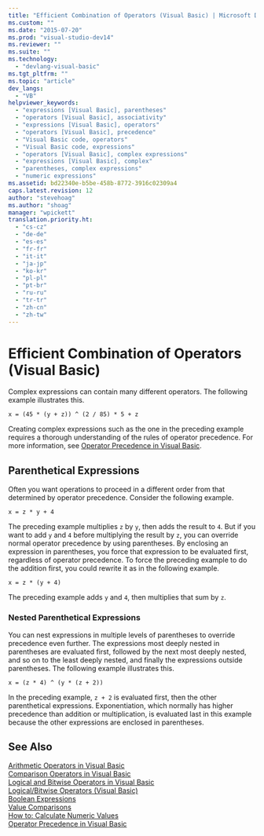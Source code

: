 ```yaml
---
title: "Efficient Combination of Operators (Visual Basic) | Microsoft Docs"
ms.custom: ""
ms.date: "2015-07-20"
ms.prod: "visual-studio-dev14"
ms.reviewer: ""
ms.suite: ""
ms.technology: 
  - "devlang-visual-basic"
ms.tgt_pltfrm: ""
ms.topic: "article"
dev_langs: 
  - "VB"
helpviewer_keywords: 
  - "expressions [Visual Basic], parentheses"
  - "operators [Visual Basic], associativity"
  - "expressions [Visual Basic], operators"
  - "operators [Visual Basic], precedence"
  - "Visual Basic code, operators"
  - "Visual Basic code, expressions"
  - "operators [Visual Basic], complex expressions"
  - "expressions [Visual Basic], complex"
  - "parentheses, complex expressions"
  - "numeric expressions"
ms.assetid: bd22340e-b5be-458b-8772-3916c02309a4
caps.latest.revision: 12
author: "stevehoag"
ms.author: "shoag"
manager: "wpickett"
translation.priority.ht: 
  - "cs-cz"
  - "de-de"
  - "es-es"
  - "fr-fr"
  - "it-it"
  - "ja-jp"
  - "ko-kr"
  - "pl-pl"
  - "pt-br"
  - "ru-ru"
  - "tr-tr"
  - "zh-cn"
  - "zh-tw"
---
```

# Efficient Combination of Operators (Visual Basic)
Complex expressions can contain many different operators. The following example illustrates this.  
  
 `x = (45 * (y + z)) ^ (2 / 85) * 5 + z`  
  
 Creating complex expressions such as the one in the preceding example requires a thorough understanding of the rules of operator precedence. For more information, see [Operator Precedence in Visual Basic](../../../../visual-basic/language-reference/operators/operator-precedence.md).  
  
## Parenthetical Expressions  
 Often you want operations to proceed in a different order from that determined by operator precedence. Consider the following example.  
  
 `x = z * y + 4`  
  
 The preceding example multiplies `z` by `y`, then adds the result to `4`. But if you want to add `y` and `4` before multiplying the result by `z`, you can override normal operator precedence by using parentheses. By enclosing an expression in parentheses, you force that expression to be evaluated first, regardless of operator precedence. To force the preceding example to do the addition first, you could rewrite it as in the following example.  
  
 `x = z * (y + 4)`  
  
 The preceding example adds `y` and `4`, then multiplies that sum by `z`.  
  
### Nested Parenthetical Expressions  
 You can nest expressions in multiple levels of parentheses to override precedence even further. The expressions most deeply nested in parentheses are evaluated first, followed by the next most deeply nested, and so on to the least deeply nested, and finally the expressions outside parentheses. The following example illustrates this.  
  
 `x = (z * 4) ^ (y * (z + 2))`  
  
 In the preceding example, `z + 2` is evaluated first, then the other parenthetical expressions. Exponentiation, which normally has higher precedence than addition or multiplication, is evaluated last in this example because the other expressions are enclosed in parentheses.  
  
## See Also  
 [Arithmetic Operators in Visual Basic](../../../../visual-basic/programming-guide/language-features/operators-and-expressions/arithmetic-operators.md)   
 [Comparison Operators in Visual Basic](../../../../visual-basic/programming-guide/language-features/operators-and-expressions/comparison-operators.md)   
 [Logical and Bitwise Operators in Visual Basic](../../../../visual-basic/programming-guide/language-features/operators-and-expressions/logical-and-bitwise-operators.md)   
 [Logical/Bitwise Operators (Visual Basic)](../../../../visual-basic/language-reference/operators/logical-bitwise-operators.md)   
 [Boolean Expressions](../../../../visual-basic/programming-guide/language-features/operators-and-expressions/boolean-expressions.md)   
 [Value Comparisons](../../../../visual-basic/programming-guide/language-features/operators-and-expressions/value-comparisons.md)   
 [How to: Calculate Numeric Values](../../../../visual-basic/programming-guide/language-features/operators-and-expressions/how-to-calculate-numeric-values.md)   
 [Operator Precedence in Visual Basic](../../../../visual-basic/language-reference/operators/operator-precedence.md)